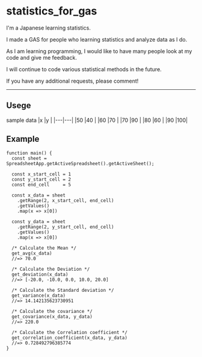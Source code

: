 # statistics_for_gas
I'm a Japanese learning statistics.

I made a GAS for people who learning statistics and analyze data as I do.

As I am learning programming, I would like to have many people look at my code and give me feedback.

I will continue to code various statistical methods in the future.

If you have any additional requests, please comment!

***

## Usege

sample data
|x  |y  |
|---|---|
|50 |40 |
|60 |70 |
|70 |90 |
|80 |60 |
|90 |100|

## Example
```
function main() {
  const sheet = SpreadsheetApp.getActiveSpreadsheet().getActiveSheet();

  const x_start_cell = 1
  const y_start_cell = 2
  const end_cell     = 5

  const x_data = sheet
    .getRange(2, x_start_cell, end_cell)
    .getValues()
    .map(x => x[0])

  const y_data = sheet
    .getRange(2, y_start_cell, end_cell)
    .getValues()
    .map(x => x[0])

  /* Calculate the Mean */
  get_avg(x_data)
  //=> 70.0

  /* Calculate the Deviation */
  get_deviation(x_data)
  //=> [-20.0, -10.0, 0.0, 10.0, 20.0]

  /* Calculate the Standard deviation */
  get_variance(x_data)
  //=> 14.142135623730951

  /* Calculate the covariance */
  get_covariance(x_data, y_data)
  //=> 220.0

  /* Calculate the Correlation coefficient */
  get_correlation_coefficient(x_data, y_data)
  //=> 0.728492796385774
}
```
